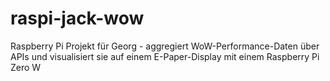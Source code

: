 # raspi-jack-wow
 Raspberry Pi Projekt für Georg - aggregiert WoW-Performance-Daten über APIs und visualisiert sie auf einem E-Paper-Display mit einem Raspberry Pi Zero W
